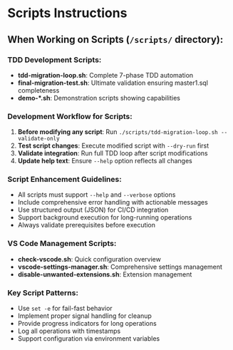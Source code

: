# Scripts Instructions

## When Working on Scripts (`/scripts/` directory):

### TDD Development Scripts:
- **tdd-migration-loop.sh**: Complete 7-phase TDD automation
- **final-migration-test.sh**: Ultimate validation ensuring master1.sql completeness
- **demo-*.sh**: Demonstration scripts showing capabilities

### Development Workflow for Scripts:
1. **Before modifying any script**: Run `./scripts/tdd-migration-loop.sh --validate-only`
2. **Test script changes**: Execute modified script with `--dry-run` first
3. **Validate integration**: Run full TDD loop after script modifications
4. **Update help text**: Ensure `--help` option reflects all changes

### Script Enhancement Guidelines:
- All scripts must support `--help` and `--verbose` options
- Include comprehensive error handling with actionable messages
- Use structured output (JSON) for CI/CD integration
- Support background execution for long-running operations
- Always validate prerequisites before execution

### VS Code Management Scripts:
- **check-vscode.sh**: Quick configuration overview
- **vscode-settings-manager.sh**: Comprehensive settings management
- **disable-unwanted-extensions.sh**: Extension management

### Key Script Patterns:
- Use `set -e` for fail-fast behavior
- Implement proper signal handling for cleanup
- Provide progress indicators for long operations
- Log all operations with timestamps
- Support configuration via environment variables